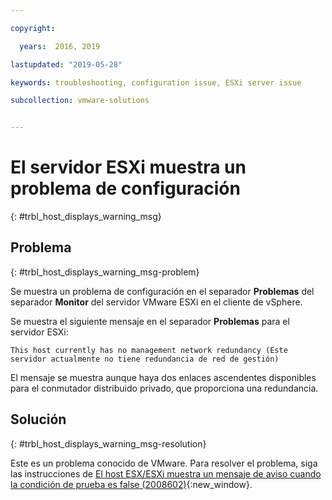 ```yaml
---

copyright:

  years:  2016, 2019

lastupdated: "2019-05-28"

keywords: troubleshooting, configuration issue, ESXi server issue

subcollection: vmware-solutions


---
```


# El servidor ESXi muestra un problema de configuración
{: #trbl_host_displays_warning_msg}

## Problema
{: #trbl_host_displays_warning_msg-problem}

Se muestra un problema de configuración en el separador **Problemas** del separador **Monitor** del servidor VMware ESXi en el cliente de vSphere.

Se muestra el siguiente mensaje en el separador **Problemas** para el servidor ESXi:

`This host currently has no management network redundancy (Este servidor actualmente no tiene redundancia de red de gestión)`

El mensaje se muestra aunque haya dos enlaces ascendentes disponibles para el conmutador distribuido privado, que proporciona una redundancia.

## Solución
{: #trbl_host_displays_warning_msg-resolution}

Este es un problema conocido de VMware. Para resolver el problema, siga las instrucciones de [El host ESX/ESXi muestra un mensaje de aviso cuando la condición de prueba es false (2008602)](https://kb.vmware.com/s/article/2008602){:new_window}.
